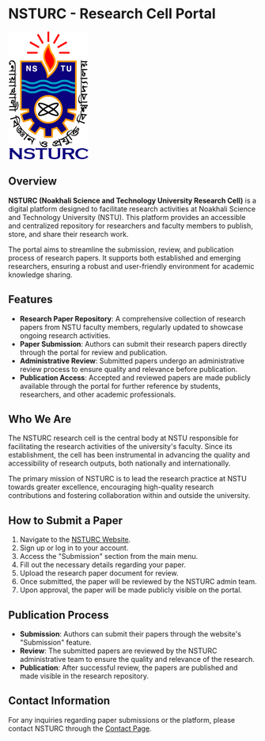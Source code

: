 # NSTURC - Research Cell Portal

![NSTURC Logo](images/nstu_logo.png)

## Overview

**NSTURC (Noakhali Science and Technology University Research Cell)** is a digital platform designed to facilitate research activities at Noakhali Science and Technology University (NSTU). This platform provides an accessible and centralized repository for researchers and faculty members to publish, store, and share their research work.

The portal aims to streamline the submission, review, and publication process of research papers. It supports both established and emerging researchers, ensuring a robust and user-friendly environment for academic knowledge sharing.

## Features

- **Research Paper Repository**: A comprehensive collection of research papers from NSTU faculty members, regularly updated to showcase ongoing research activities.
- **Paper Submission**: Authors can submit their research papers directly through the portal for review and publication.
- **Administrative Review**: Submitted papers undergo an administrative review process to ensure quality and relevance before publication.
- **Publication Access**: Accepted and reviewed papers are made publicly available through the portal for further reference by students, researchers, and other academic professionals.

## Who We Are

The NSTURC research cell is the central body at NSTU responsible for facilitating the research activities of the university's faculty. Since its establishment, the cell has been instrumental in advancing the quality and accessibility of research outputs, both nationally and internationally.

The primary mission of NSTURC is to lead the research practice at NSTU towards greater excellence, encouraging high-quality research contributions and fostering collaboration within and outside the university.

## How to Submit a Paper

1. Navigate to the [NSTURC Website](#).
2. Sign up or log in to your account.
3. Access the "Submission" section from the main menu.
4. Fill out the necessary details regarding your paper.
5. Upload the research paper document for review.
6. Once submitted, the paper will be reviewed by the NSTURC admin team.
7. Upon approval, the paper will be made publicly visible on the portal.

## Publication Process

- **Submission**: Authors can submit their papers through the website's "Submission" feature.
- **Review**: The submitted papers are reviewed by the NSTURC administrative team to ensure the quality and relevance of the research.
- **Publication**: After successful review, the papers are published and made visible in the research repository.

## Contact Information

For any inquiries regarding paper submissions or the platform, please contact NSTURC through the [Contact Page](#).
